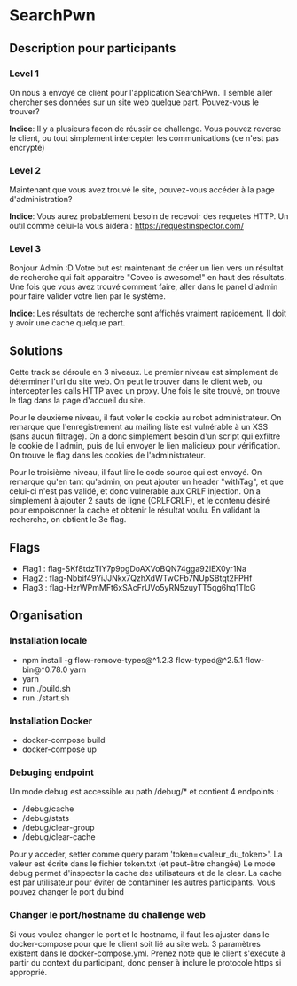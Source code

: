 # SearchPwn
## Description pour participants
### Level 1
On nous a envoyé ce client pour l'application SearchPwn. Il semble aller chercher ses données sur un site web quelque part. Pouvez-vous le trouver?

**Indice**: Il y a plusieurs facon de réussir ce challenge. Vous pouvez reverse le client, ou tout simplement intercepter les communications (ce n'est pas encrypté)
### Level 2
Maintenant que vous avez trouvé le site, pouvez-vous accéder à la page d'administration?

**Indice**: Vous aurez probablement besoin de recevoir des requetes HTTP. Un outil comme celui-la vous aidera : https://requestinspector.com/
### Level 3
Bonjour Admin :D
Votre but est maintenant de créer un lien vers un résultat de recherche qui fait apparaitre "Coveo is awesome!" en haut des résultats. Une fois que vous avez trouvé comment faire, aller dans le panel d'admin pour faire valider votre lien par le système.

**Indice**: Les résultats de recherche sont affichés vraiment rapidement. Il doit y avoir une cache quelque part.

## Solutions
Cette track se déroule en 3 niveaux. Le premier niveau est simplement de déterminer l'url du site web. On peut le trouver dans le client web, ou intercepter les calls HTTP avec un proxy. Une fois le site trouvé, on trouve le flag dans la page d'accueil du site.

Pour le deuxième niveau, il faut voler le cookie au robot administrateur. On remarque que l'enregistrement au mailing liste est vulnérable à un XSS (sans aucun filtrage). On a donc simplement besoin d'un script qui exfiltre le cookie de l'admin, puis de lui envoyer le lien malicieux pour vérification. On trouve le flag dans les cookies de l'administrateur.

Pour le troisième niveau, il faut lire le code source qui est envoyé. On remarque qu'en tant qu'admin, on peut ajouter un header "withTag", et que celui-ci n'est pas validé, et donc vulnerable aux CRLF injection. On a simplement à ajouter 2 sauts de ligne (CRLFCRLF), et le contenu désiré pour empoisonner la cache et obtenir le résultat voulu. En validant la recherche, on obtient le 3e flag.

## Flags
- Flag1 : flag-SKf8tdzTIY7p9pgDoAXVoBQN74gga92lEX0yr1Na
- Flag2 : flag-Nbbif49YiJJNkx7QzhXdWTwCFb7NUpSBtqt2FPHf
- Flag3 : flag-HzrWPmMFt6xSAcFrUVo5yRN5zuyTT5qg6hq1TlcG
## Organisation
### Installation locale
- npm install -g flow-remove-types@^1.2.3 flow-typed@^2.5.1 flow-bin@^0.78.0 yarn
- yarn
- run ./build.sh
- run ./start.sh
### Installation Docker
- docker-compose build
- docker-compose up
### Debuging endpoint
Un mode debug est accessible au path /debug/* et contient 4 endpoints : 
- /debug/cache
- /debug/stats
- /debug/clear-group
- /debug/clear-cache

Pour y accéder, setter comme query param 'token=<valeur_du_token>'. La valeur est écrite dans le fichier token.txt (et peut-être changée)
Le mode debug permet d'inspecter la cache des utilisateurs et de la clear. La cache est par utilisateur pour éviter de contaminer les autres participants.
Vous pouvez changer le port du bind 
### Changer le port/hostname du challenge web
Si vous voulez changer le port et le hostname, il faut les ajuster dans le docker-compose pour que le client soit lié au site web. 3 paramètres existent dans le docker-compose.yml. Prenez note que le client s'execute à partir du context du participant, donc penser à inclure le protocole https si approprié.
